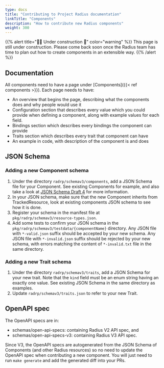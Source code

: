 ```yaml
---
type: docs
title: "Contributing to Project Radius documentation"
linkTitle: "Components"
description: "How to contribute new Radius components"
weight: 300
---
```


{{% alert title="👷‍♂️ Under construction 🚧" color="warning" %}}
This page is still under construction. Please come back soon once the Radius team has time to plan out how to create components in an extensible way.
{{% /alert %}}

## Documentation

All components need to have a page under [Components]({{< ref components >}}). Each page needs to have:

- An overview that begins the page, describing what the components does and why people would use it
- Configuration section that describes every value which you could provide when defining a component, along with example values for each field.
- Bindings section which describes every bindings the component can provide
- Traits section which describes every trait that component can have
- An example in code, with description of the component is and does

## JSON Schema

### Adding a new Component schema

1. Under the directory `radrp/schemav3/components`, add a JSON Schema file for your Component. See existing Components for example, and also take a look at [JSON Schema Draft 4](https://json-schema.org/specification-links.html#draft-4) for more information.
1. In your JSON schema, make sure that the new Component inherits from TrackedResource, look at existing components JSON schema to see how it is done.
1. Register your schema in the manifest file at `pkg/radrp/schemav3/resource-types.json`.
1. Add some tests to confirm your JSON schema in the `pkg/radrp/schemav3/testdata/{componentName}` directory. Any JSON file with `*-valid.json` suffix should be accepted by your new schema. Any JSON file with `*-invalid.json` suffix should be rejected by your new schema, with errors matching the content of `*-invalid.txt` file in the same directory.

### Adding a new Trait schema

1. Under the directory `radrp/schemav3/traits`, add a JSON Schema for your new trait. Note that the `kind` field must be an enum string having an exactly one value. See existing JSON Schema in the same directory as examples.
2. Update `radrp/schemav3/traits.json` to refer to your new Trait.

## OpenAPI spec

The OpenAPI specs are in:
- schemas/open-api-specs: containing Radius V2 API spec, and
- schemas/open-api-specs-v3: containing Radius V3 API spec.

Since V3, the OpenAPI specs are autogenerated from the JSON Schema of Components (and other Radius resources) so no need to update the OpenAPI spec when contributing a new component. You will just need to run `make generate` and add the generated diff into your PRs.
